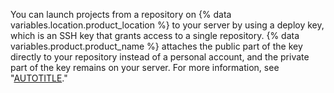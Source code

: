 You can launch projects from a repository on {% data variables.location.product_location %} to your server by using a deploy key, which is an SSH key that grants access to a single repository. {% data variables.product.product_name %} attaches the public part of the key directly to your repository instead of a personal account, and the private part of the key remains on your server. For more information, see "[AUTOTITLE](/rest/guides/delivering-deployments)."
